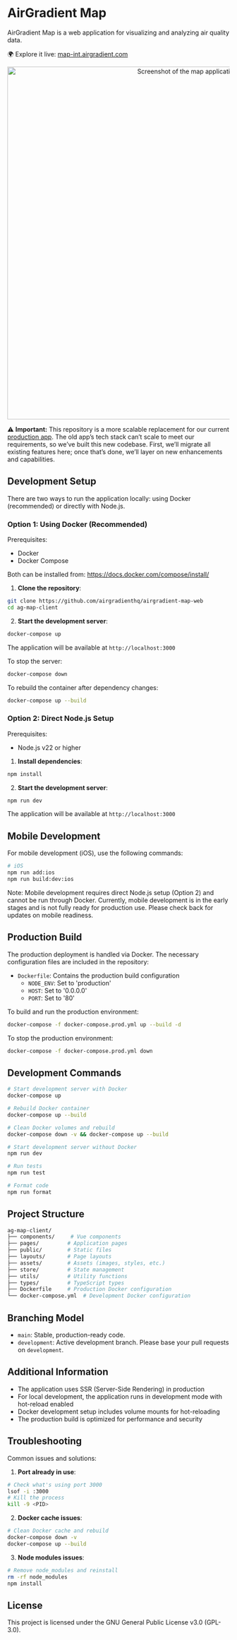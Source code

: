 # AirGradient Map

AirGradient Map is a web application for visualizing and analyzing air quality data.

🌍 Explore it live: [map-int.airgradient.com](https://map-int.airgradient.com/)


<p align="center">
  <a href="https://github.com/user-attachments/assets/04455b37-6fe3-4584-b750-f49679d260fa">
    <img src="https://github.com/user-attachments/assets/04455b37-6fe3-4584-b750-f49679d260fa" width="800" alt="Screenshot of the map application">
  </a>
</p>


⚠️ **Important:** This repository is a more scalable replacement for our current [production app](https://www.airgradient.com/map/). 
The old app’s tech stack can’t scale to meet our requirements, so we’ve built this new codebase. First, we’ll migrate all existing features here; once that’s done, we’ll layer on new enhancements and capabilities.


## Development Setup

There are two ways to run the application locally: using Docker (recommended) or directly with Node.js.

### Option 1: Using Docker (Recommended)

Prerequisites:
- Docker
- Docker Compose

Both can be installed from: https://docs.docker.com/compose/install/

1. **Clone the repository**:
```bash
git clone https://github.com/airgradienthq/airgradient-map-web
cd ag-map-client
```

2. **Start the development server**:
```bash
docker-compose up
```

The application will be available at `http://localhost:3000`

To stop the server:
```bash
docker-compose down
```

To rebuild the container after dependency changes:
```bash
docker-compose up --build
```

### Option 2: Direct Node.js Setup

Prerequisites:
- Node.js v22 or higher

1. **Install dependencies**:
```bash
npm install
```

2. **Start the development server**:
```bash
npm run dev
```

The application will be available at `http://localhost:3000`

## Mobile Development

For mobile development (iOS), use the following commands:

```bash
# iOS
npm run add:ios
npm run build:dev:ios

```

Note: Mobile development requires direct Node.js setup (Option 2) and cannot be run through Docker. Currently, mobile development is in the early stages and is not fully ready for production use. Please check back for updates on mobile readiness.

## Production Build

The production deployment is handled via Docker. The necessary configuration files are included in the repository:

- `Dockerfile`: Contains the production build configuration
  - `NODE_ENV`: Set to 'production'
  - `HOST`: Set to '0.0.0.0'
  - `PORT`: Set to '80'

 To build and run the production environment:
```bash
docker-compose -f docker-compose.prod.yml up --build -d
```

To stop the production environment:
```bash
docker-compose -f docker-compose.prod.yml down
```


## Development Commands

```bash
# Start development server with Docker
docker-compose up

# Rebuild Docker container
docker-compose up --build

# Clean Docker volumes and rebuild
docker-compose down -v && docker-compose up --build

# Start development server without Docker
npm run dev

# Run tests
npm run test

# Format code
npm run format
```

## Project Structure

```bash
ag-map-client/
├── components/     # Vue components
├── pages/         # Application pages
├── public/        # Static files
├── layouts/       # Page layouts
├── assets/        # Assets (images, styles, etc.)
├── store/         # State management
├── utils/         # Utility functions
├── types/         # TypeScript types
├── Dockerfile     # Production Docker configuration
└── docker-compose.yml  # Development Docker configuration
```

## Branching Model

- `main`: Stable, production-ready code.
- `development`: Active development branch. Please base your pull requests on `development`.

## Additional Information

- The application uses SSR (Server-Side Rendering) in production
- For local development, the application runs in development mode with hot-reload enabled
- Docker development setup includes volume mounts for hot-reloading
- The production build is optimized for performance and security

## Troubleshooting

Common issues and solutions:

1. **Port already in use**:
```bash
# Check what's using port 3000
lsof -i :3000
# Kill the process
kill -9 <PID>
```

2. **Docker cache issues**:
```bash
# Clean Docker cache and rebuild
docker-compose down -v
docker-compose up --build
```

3. **Node modules issues**:
```bash
# Remove node_modules and reinstall
rm -rf node_modules
npm install
```

## License

This project is licensed under the GNU General Public License v3.0 (GPL-3.0).

